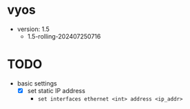 # vyos

+ version: 1.5
  + 1.5-rolling-202407250716

# TODO

+ basic settings
  + [x] set static IP address
    + `set interfaces ethernet <int> address <ip_addr>`